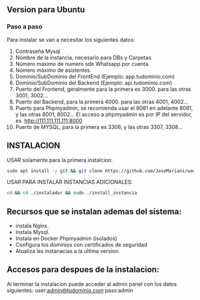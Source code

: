 ## Version para Ubuntu 
### Paso a paso
Para instalar se van a necesitar los siguientes datos:
1. Contraseña Mysql
2. Nombre de la instancia, necesario para DBs y Carpetas.
3. Número máximo de numero sde Whatsapp por cuenta.
4. Número máximo de asistentes.
5. Domínio/SubDominio del FrontEnd (Ejemplo: app.tudominio.com)
6. Domínio/SubDominio del Backend (Ejemplo: api.tudominio.com)
7. Puerto del Frontend, geralmente para la primera es 3000. para las otras 3001, 3002...
8. Puerto del Backend, para la primera 4000. para las otras 4001, 4002...
9. Puerto para Phpmyadmin, se recomienda usar el 8081 en adelante 8081, y las otras 8001, 8002...
El acceso a phpmyadmin es por IP del servidor, ex. http://111.111.111.111:8000
10. Puerto de MYSQL, para la primera es 3306, y las otras 3307, 3308...

## INSTALACION
USAR solamente para la primera instalcion:

```bash
sudo apt install -y git && git clone https://github.com/JoseMariani/wauto.git instalador && sudo chmod -R 777 ./instalador && cd ./instalador && sudo ./install_primaria
```

USAR PARA INSTALAR INSTANCIAS ADICIONALES:
```bash
cd && cd ./instalador && sudo ./install_instancia
```
## Recursos que se instalan ademas del sistema: 
- instala Nginx.
- Instala Mysql.
- Instala en Docker Phpmyadmin (isolados)
- Configura los dominios con certificados de seguridad
- Atualiza las instanacias a la ultima version.
## Accesos para despues de la instalacion:

Al terminar la instalacion puede acceder al admin panel con los datos siguientes: 
user:admin@tudominio.com
pass:admin